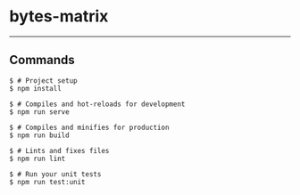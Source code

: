 # bytes-matrix

---

## Commands

```console
$ # Project setup
$ npm install

$ # Compiles and hot-reloads for development
$ npm run serve

$ # Compiles and minifies for production
$ npm run build

$ # Lints and fixes files
$ npm run lint

$ # Run your unit tests
$ npm run test:unit
```
